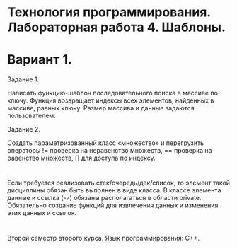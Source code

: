 # Технология программирования. Лабораторная работа 4. Шаблоны.
# Вариант 1.

Задание 1.

Написать функцию-шаблон последовательного поиска в массиве по ключу.
Функция возвращает индексы всех элементов, найденных в массиве, равных ключу.
Размер массива и данные задаются пользователем.

Задание 2.

Создать параметризованный класс «множество» и перегрузить операторы != проверка на неравенство множеств, == проверка на равенство множеств, [] для доступа по индексу.

#
Если требуется реализовать стек/очередь/дек/список, то элемент такой дисциплины обязан быть выполнен в виде класса.
В классе элемента данные и ссылка (-и) обязаны располагаться в области private.
Обязательно создание функций для извлечения данных и изменения этих данных и ссылок.
#

Второй семестр второго курса. Язык программирования: С++.
